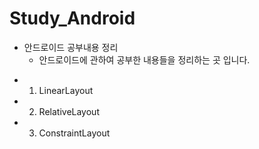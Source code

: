 # Study_Android
+ 안드로이드 공부내용 정리
  + 안드로이드에 관하여 공부한 내용들을 정리하는 곳 입니다.

* 1. LinearLayout
* 2. RelativeLayout
* 3. ConstraintLayout
